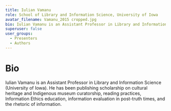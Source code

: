 ```yaml
---
title: Iulian Vamanu
role: School of Library and Information Science, University of Iowa
avatar_filename: Vamanu_2015 cropped.jpg
bio: Iulian Vamanu is an Assistant Professor in Library and Information Science (University of Iowa). He has been publishing scholarship on cultural heritage and Indigenous museum curatorship, reading practices, Information Ethics education, information evaluation in post-truth times, and the rhetoric of information.
superuser: false
user_groups:
  - Presenters
  - Authors
---
```

# Bio

Iulian Vamanu is an Assistant Professor in Library and Information Science (University of Iowa). He has been publishing scholarship on cultural heritage and Indigenous museum curatorship, reading practices, Information Ethics education, information evaluation in post-truth times, and the rhetoric of information.
